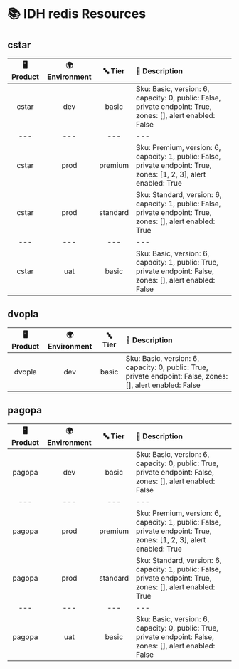 # 📚 IDH redis Resources

## cstar
| 🖥️ Product  | 🌍 Environment | 🔤 Tier | 📝 Description |
|:-------------:|:----------------:|:---------:|:----------------|
| cstar | dev |  basic | Sku: Basic, version: 6, capacity: 0, public: False, private endpoint: True, zones: [], alert enabled: False |
|---|---|---|---|
| cstar | prod |  premium | Sku: Premium, version: 6, capacity: 1, public: False, private endpoint: True, zones: [1, 2, 3], alert enabled: True |
| cstar | prod |  standard | Sku: Standard, version: 6, capacity: 1, public: False, private endpoint: True, zones: [], alert enabled: True |
|---|---|---|---|
| cstar | uat |  basic | Sku: Basic, version: 6, capacity: 1, public: True, private endpoint: False, zones: [], alert enabled: False |
## dvopla
| 🖥️ Product  | 🌍 Environment | 🔤 Tier | 📝 Description |
|:-------------:|:----------------:|:---------:|:----------------|
| dvopla | dev |  basic | Sku: Basic, version: 6, capacity: 0, public: True, private endpoint: False, zones: [], alert enabled: False |
## pagopa
| 🖥️ Product  | 🌍 Environment | 🔤 Tier | 📝 Description |
|:-------------:|:----------------:|:---------:|:----------------|
| pagopa | dev |  basic | Sku: Basic, version: 6, capacity: 0, public: True, private endpoint: False, zones: [], alert enabled: False |
|---|---|---|---|
| pagopa | prod |  premium | Sku: Premium, version: 6, capacity: 1, public: False, private endpoint: True, zones: [1, 2, 3], alert enabled: True |
| pagopa | prod |  standard | Sku: Standard, version: 6, capacity: 1, public: False, private endpoint: True, zones: [], alert enabled: True |
|---|---|---|---|
| pagopa | uat |  basic | Sku: Basic, version: 6, capacity: 0, public: True, private endpoint: False, zones: [], alert enabled: False |
